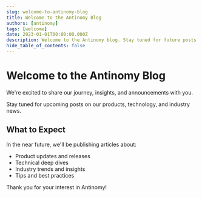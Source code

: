 ```yaml
---
slug: welcome-to-antinomy-blog
title: Welcome to the Antinomy Blog
authors: [antinomy]
tags: [welcome]
date: 2023-01-01T00:00:00.000Z
description: Welcome to the Antinomy blog. Stay tuned for future posts!
hide_table_of_contents: false
---
```


# Welcome to the Antinomy Blog

We're excited to share our journey, insights, and announcements with you.

Stay tuned for upcoming posts on our products, technology, and industry news.

<!--truncate-->

## What to Expect

In the near future, we'll be publishing articles about:

- Product updates and releases
- Technical deep dives
- Industry trends and insights
- Tips and best practices

Thank you for your interest in Antinomy!
